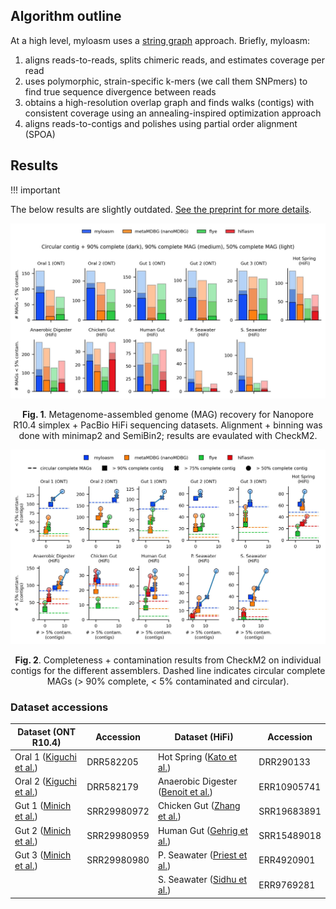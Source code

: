 ## Algorithm outline

At a high level, myloasm uses a [string graph](https://academic.oup.com/bioinformatics/article/21/suppl_2/ii79/227189) approach. Briefly, myloasm:

1. aligns reads-to-reads, splits chimeric reads, and estimates coverage per read
2. uses polymorphic, strain-specific k-mers (we call them SNPmers) to find true sequence divergence between reads 
3. obtains a high-resolution overlap graph and finds walks (contigs) with consistent coverage using an annealing-inspired optimization approach
4. aligns reads-to-contigs and polishes using partial order alignment (SPOA)

## Results

!!! important

  The below results are slightly outdated. [See the preprint for more details](https://www.biorxiv.org/content/10.1101/2025.09.05.674543v1).


![alt](assets/real_data_mags.jpg)

<div align="center">
<b>Fig. 1</b>. Metagenome-assembled genome (MAG) recovery for Nanopore R10.4 simplex + PacBio HiFi sequencing datasets. Alignment + binning was done with minimap2 and SemiBin2; results are evaulated with CheckM2. 
</div>

![alt](assets/real_data_contigs_scatter.jpg)

<div align="center">
<b>Fig. 2</b>. Completeness + contamination results from CheckM2 on individual contigs for the different assemblers. Dashed line indicates circular complete MAGs (> 90% complete, < 5% contaminated and circular). 
</div>

### Dataset accessions

| Dataset (ONT R10.4)      | Accession   | Dataset (HiFi) | Accession|
|--------------------|-----------|----------------|----------|
| Oral 1  ([Kiguchi et al.](https://www.biorxiv.org/content/10.1101/2024.09.30.615745v1))     | DRR582205 | Hot Spring  ([Kato et al.](https://www.frontiersin.org/journals/microbiology/articles/10.3389/fmicb.2022.1045931/full))    | DRR290133  |
| Oral 2    ([Kiguchi et al.](https://www.biorxiv.org/content/10.1101/2024.09.30.615745v1))           | DRR582179   |Anaerobic Digester ([Benoit et al.](https://www.nature.com/articles/s41587-023-01983-6)) | ERR10905741 |
| Gut 1   ([Minich et al.](http://dx.doi.org/10.2139/ssrn.4960739))          | SRR29980972 |Chicken Gut    ([Zhang et al.](https://academic.oup.com/gigascience/article/doi/10.1093/gigascience/giac116/6833030))    | SRR19683891 |
| Gut 2 ([Minich et al.](http://dx.doi.org/10.2139/ssrn.4960739))            | SRR29980959 |Human Gut ([Gehrig et al.](https://www.microbiologyresearch.org/content/journal/mgen/10.1099/mgen.0.000794))          | SRR15489018 |
| Gut 3    ([Minich et al.](http://dx.doi.org/10.2139/ssrn.4960739))          | SRR29980980 |P. Seawater  ([Priest et al.](https://peerj.com/articles/11721/))      | ERR4920901  |
| | | S. Seawater ([Sidhu et al.](https://microbiomejournal.biomedcentral.com/articles/10.1186/s40168-023-01517-x))       | ERR9769281   |

